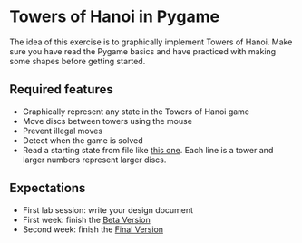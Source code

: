 # Towers of Hanoi in Pygame

The idea of this exercise is to graphically implement Towers of Hanoi. Make
sure you have read the Pygame basics and have practiced with making some shapes
before getting started.

## Required features

* Graphically represent any state in the Towers of Hanoi game
* Move discs between towers using the mouse
* Prevent illegal moves
* Detect when the game is solved
* Read a starting state from file like [this one](hanoi.txt). Each line is a
  tower and larger numbers represent larger discs.

## Expectations

* First lab session: write your design document
* First week: finish the [Beta Version](/project/beta-version)
* Second week: finish the [Final Version](/project/final-version)
